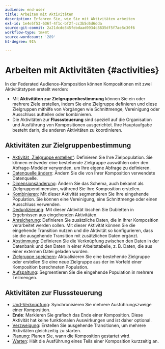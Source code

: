 ```yaml
---
audience: end-user
title: Arbeiten mit Aktivitäten
description: Erfahren Sie, wie Sie mit Aktivitäten arbeiten
exl-id: 1e4e5f53-636f-4f1c-bf2f-cc3b5d6d6dda
source-git-commit: 2a21dcde345febdaad0934c8835df5f7ae8c30f6
workflow-type: tm+mt
source-wordcount: '289'
ht-degree: 91%

---
```


# Arbeiten mit Aktivitäten {#activities}

In der Federated Audience-Komposition können Kompositionen mit zwei Aktivitätstypen erstellt werden:

* Mit **Aktivitäten zur Zielgruppenbestimmung** können Sie ein oder mehrere Ziele erstellen, indem Sie eine Zielgruppe definieren und diese Zielgruppen mithilfe von Vorgängen wie Schnittmenge, Vereinigung oder Ausschluss aufteilen oder kombinieren.
* Die Aktivitäten zur **Flusssteuerung** sind speziell auf die Organisation und Ausführung von Kompositionen ausgerichtet. Ihre Hauptaufgabe besteht darin, die anderen Aktivitäten zu koordinieren.

## Aktivitäten zur Zielgruppenbestimmung

* [Aktivität „Zielgruppe erstellen“](build-audience.md): Definieren Sie Ihre Zielpopulation. Sie können entweder eine bestehende Zielgruppe auswählen oder den Abfrage-Modeler verwenden, um Ihre eigene Abfrage zu definieren.
* [Datenquelle ändern](./change-data-source.md): Ändern Sie die von Ihrer Komposition verwendete Datenquelle.
* [Dimensionsänderung](change-dimension.md): Ändern Sie das Schema, auch bekannt als Zielgruppendimension, während Sie Ihre Komposition erstellen.
* [Kombinieren](combine.md): Mit dieser Aktivität segmentieren Sie Ihre eingehende Population. Sie können eine Vereinigung, eine Schnittmenge oder einen Ausschluss verwenden.
* [Deduplizierung](deduplication.md): Mit dieser Aktivität löschen Sie Dubletten in Ergebnissen aus eingehenden Aktivitäten.
* [Anreicherung](enrichment.md): Definieren Sie zusätzliche Daten, die in Ihrer Komposition verarbeitet werden sollen. Mit dieser Aktivität können Sie die eingehende Transition nutzen und die Aktivität so konfigurieren, dass sie die ausgehende Transition mit zusätzlichen Daten ergänzt.
* [Abstimmung](reconciliation.md): Definieren Sie die Verknüpfung zwischen den Daten in der Datenbank und den Daten in einer Arbeitstabelle, z. B. Daten, die aus einer externen Datei geladen wurden.
* [Zielgruppe speichern](save-audience.md): Aktualisieren Sie eine bestehende Zielgruppe oder erstellen Sie eine neue Zielgruppe aus der im Vorfeld einer Komposition berechneten Population.
* [Aufspaltung](split.md): Segmentieren Sie die eingehende Population in mehrere Teilmengen.

## Aktivitäten zur Flusssteuerung

* [Und-Verknüpfung](and-join.md): Synchronisieren Sie mehrere Ausführungszweige einer Komposition.
* **Ende**: Markieren Sie grafisch das Ende einer Komposition. Diese Aktivität hat keine funktionalen Auswirkungen und ist daher optional.
* [Verzweigung](fork.md): Erstellen Sie ausgehende Transitionen, um mehrere Aktivitäten gleichzeitig zu starten.
* [Planung](scheduler.md): Planen Sie, wann die Komposition gestartet wird.
* [Warten](wait.md): Hält die Ausführung eines Teils einer Komposition kurzzeitig an.
